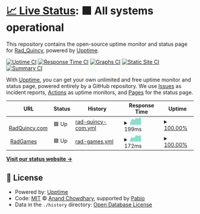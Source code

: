 # [📈 Live Status](https://radquincy.github.io/radquincy-upptime): <!--live status--> **🟩 All systems operational**

This repository contains the open-source uptime monitor and status page for [Rad_Quincy](https://radquincy.com/), powered by [Upptime](https://github.com/upptime/upptime).

[![Uptime CI](https://github.com/radquincy/radquincy-upptime/workflows/Uptime%20CI/badge.svg)](https://github.com/radquincy/radquincy-upptime/actions?query=workflow%3A%22Uptime+CI%22)
[![Response Time CI](https://github.com/radquincy/radquincy-upptime/workflows/Response%20Time%20CI/badge.svg)](https://github.com/radquincy/radquincy-upptime/actions?query=workflow%3A%22Response+Time+CI%22)
[![Graphs CI](https://github.com/radquincy/radquincy-upptime/workflows/Graphs%20CI/badge.svg)](https://github.com/radquincy/radquincy-upptime/actions?query=workflow%3A%22Graphs+CI%22)
[![Static Site CI](https://github.com/radquincy/radquincy-upptime/workflows/Static%20Site%20CI/badge.svg)](https://github.com/radquincy/radquincy-upptime/actions?query=workflow%3A%22Static+Site+CI%22)
[![Summary CI](https://github.com/radquincy/radquincy-upptime/workflows/Summary%20CI/badge.svg)](https://github.com/radquincy/radquincy-upptime/actions?query=workflow%3A%22Summary+CI%22)

With [Upptime](https://upptime.js.org), you can get your own unlimited and free uptime monitor and status page, powered entirely by a GitHub repository. We use [Issues](https://github.com/radquincy/radquincy-upptime/issues) as incident reports, [Actions](https://github.com/radquincy/radquincy-upptime/actions) as uptime monitors, and [Pages](https://radquincy.github.io/radquincy-upptime) for the status page.

<!--start: status pages-->
<!-- This summary is generated by Upptime (https://github.com/upptime/upptime) -->
<!-- Do not edit this manually, your changes will be overwritten -->
<!-- prettier-ignore -->
| URL | Status | History | Response Time | Uptime |
| --- | ------ | ------- | ------------- | ------ |
| <img alt="" src="https://icons.duckduckgo.com/ip3/radquincy.com.ico" height="13"> [RadQuincy.com](https://radquincy.com/) | 🟩 Up | [rad-quincy-com.yml](https://github.com/radquincy/radquincy-upptime/commits/HEAD/history/rad-quincy-com.yml) | <details><summary><img alt="Response time graph" src="./graphs/rad-quincy-com/response-time-week.png" height="20"> 199ms</summary><br><a href="https://radquincy.github.io/radquincy-upptime/history/rad-quincy-com"><img alt="Response time 185" src="https://img.shields.io/endpoint?url=https%3A%2F%2Fraw.githubusercontent.com%2Fradquincy%2Fradquincy-upptime%2FHEAD%2Fapi%2Frad-quincy-com%2Fresponse-time.json"></a><br><a href="https://radquincy.github.io/radquincy-upptime/history/rad-quincy-com"><img alt="24-hour response time 215" src="https://img.shields.io/endpoint?url=https%3A%2F%2Fraw.githubusercontent.com%2Fradquincy%2Fradquincy-upptime%2FHEAD%2Fapi%2Frad-quincy-com%2Fresponse-time-day.json"></a><br><a href="https://radquincy.github.io/radquincy-upptime/history/rad-quincy-com"><img alt="7-day response time 199" src="https://img.shields.io/endpoint?url=https%3A%2F%2Fraw.githubusercontent.com%2Fradquincy%2Fradquincy-upptime%2FHEAD%2Fapi%2Frad-quincy-com%2Fresponse-time-week.json"></a><br><a href="https://radquincy.github.io/radquincy-upptime/history/rad-quincy-com"><img alt="30-day response time 185" src="https://img.shields.io/endpoint?url=https%3A%2F%2Fraw.githubusercontent.com%2Fradquincy%2Fradquincy-upptime%2FHEAD%2Fapi%2Frad-quincy-com%2Fresponse-time-month.json"></a><br><a href="https://radquincy.github.io/radquincy-upptime/history/rad-quincy-com"><img alt="1-year response time 185" src="https://img.shields.io/endpoint?url=https%3A%2F%2Fraw.githubusercontent.com%2Fradquincy%2Fradquincy-upptime%2FHEAD%2Fapi%2Frad-quincy-com%2Fresponse-time-year.json"></a></details> | <details><summary><a href="https://radquincy.github.io/radquincy-upptime/history/rad-quincy-com">100.00%</a></summary><a href="https://radquincy.github.io/radquincy-upptime/history/rad-quincy-com"><img alt="All-time uptime 100.00%" src="https://img.shields.io/endpoint?url=https%3A%2F%2Fraw.githubusercontent.com%2Fradquincy%2Fradquincy-upptime%2FHEAD%2Fapi%2Frad-quincy-com%2Fuptime.json"></a><br><a href="https://radquincy.github.io/radquincy-upptime/history/rad-quincy-com"><img alt="24-hour uptime 100.00%" src="https://img.shields.io/endpoint?url=https%3A%2F%2Fraw.githubusercontent.com%2Fradquincy%2Fradquincy-upptime%2FHEAD%2Fapi%2Frad-quincy-com%2Fuptime-day.json"></a><br><a href="https://radquincy.github.io/radquincy-upptime/history/rad-quincy-com"><img alt="7-day uptime 100.00%" src="https://img.shields.io/endpoint?url=https%3A%2F%2Fraw.githubusercontent.com%2Fradquincy%2Fradquincy-upptime%2FHEAD%2Fapi%2Frad-quincy-com%2Fuptime-week.json"></a><br><a href="https://radquincy.github.io/radquincy-upptime/history/rad-quincy-com"><img alt="30-day uptime 100.00%" src="https://img.shields.io/endpoint?url=https%3A%2F%2Fraw.githubusercontent.com%2Fradquincy%2Fradquincy-upptime%2FHEAD%2Fapi%2Frad-quincy-com%2Fuptime-month.json"></a><br><a href="https://radquincy.github.io/radquincy-upptime/history/rad-quincy-com"><img alt="1-year uptime 100.00%" src="https://img.shields.io/endpoint?url=https%3A%2F%2Fraw.githubusercontent.com%2Fradquincy%2Fradquincy-upptime%2FHEAD%2Fapi%2Frad-quincy-com%2Fuptime-year.json"></a></details>
| <img alt="" src="https://icons.duckduckgo.com/ip3/radgames.radquincy.com.ico" height="13"> [RadGames](https://radgames.radquincy.com/) | 🟩 Up | [rad-games.yml](https://github.com/radquincy/radquincy-upptime/commits/HEAD/history/rad-games.yml) | <details><summary><img alt="Response time graph" src="./graphs/rad-games/response-time-week.png" height="20"> 172ms</summary><br><a href="https://radquincy.github.io/radquincy-upptime/history/rad-games"><img alt="Response time 177" src="https://img.shields.io/endpoint?url=https%3A%2F%2Fraw.githubusercontent.com%2Fradquincy%2Fradquincy-upptime%2FHEAD%2Fapi%2Frad-games%2Fresponse-time.json"></a><br><a href="https://radquincy.github.io/radquincy-upptime/history/rad-games"><img alt="24-hour response time 198" src="https://img.shields.io/endpoint?url=https%3A%2F%2Fraw.githubusercontent.com%2Fradquincy%2Fradquincy-upptime%2FHEAD%2Fapi%2Frad-games%2Fresponse-time-day.json"></a><br><a href="https://radquincy.github.io/radquincy-upptime/history/rad-games"><img alt="7-day response time 172" src="https://img.shields.io/endpoint?url=https%3A%2F%2Fraw.githubusercontent.com%2Fradquincy%2Fradquincy-upptime%2FHEAD%2Fapi%2Frad-games%2Fresponse-time-week.json"></a><br><a href="https://radquincy.github.io/radquincy-upptime/history/rad-games"><img alt="30-day response time 177" src="https://img.shields.io/endpoint?url=https%3A%2F%2Fraw.githubusercontent.com%2Fradquincy%2Fradquincy-upptime%2FHEAD%2Fapi%2Frad-games%2Fresponse-time-month.json"></a><br><a href="https://radquincy.github.io/radquincy-upptime/history/rad-games"><img alt="1-year response time 177" src="https://img.shields.io/endpoint?url=https%3A%2F%2Fraw.githubusercontent.com%2Fradquincy%2Fradquincy-upptime%2FHEAD%2Fapi%2Frad-games%2Fresponse-time-year.json"></a></details> | <details><summary><a href="https://radquincy.github.io/radquincy-upptime/history/rad-games">100.00%</a></summary><a href="https://radquincy.github.io/radquincy-upptime/history/rad-games"><img alt="All-time uptime 100.00%" src="https://img.shields.io/endpoint?url=https%3A%2F%2Fraw.githubusercontent.com%2Fradquincy%2Fradquincy-upptime%2FHEAD%2Fapi%2Frad-games%2Fuptime.json"></a><br><a href="https://radquincy.github.io/radquincy-upptime/history/rad-games"><img alt="24-hour uptime 100.00%" src="https://img.shields.io/endpoint?url=https%3A%2F%2Fraw.githubusercontent.com%2Fradquincy%2Fradquincy-upptime%2FHEAD%2Fapi%2Frad-games%2Fuptime-day.json"></a><br><a href="https://radquincy.github.io/radquincy-upptime/history/rad-games"><img alt="7-day uptime 100.00%" src="https://img.shields.io/endpoint?url=https%3A%2F%2Fraw.githubusercontent.com%2Fradquincy%2Fradquincy-upptime%2FHEAD%2Fapi%2Frad-games%2Fuptime-week.json"></a><br><a href="https://radquincy.github.io/radquincy-upptime/history/rad-games"><img alt="30-day uptime 100.00%" src="https://img.shields.io/endpoint?url=https%3A%2F%2Fraw.githubusercontent.com%2Fradquincy%2Fradquincy-upptime%2FHEAD%2Fapi%2Frad-games%2Fuptime-month.json"></a><br><a href="https://radquincy.github.io/radquincy-upptime/history/rad-games"><img alt="1-year uptime 100.00%" src="https://img.shields.io/endpoint?url=https%3A%2F%2Fraw.githubusercontent.com%2Fradquincy%2Fradquincy-upptime%2FHEAD%2Fapi%2Frad-games%2Fuptime-year.json"></a></details>

<!--end: status pages-->

[**Visit our status website →**](https://radquincy.github.io/radquincy-upptime)

## 📄 License

- Powered by: [Upptime](https://github.com/upptime/upptime)
- Code: [MIT](./LICENSE) © [Anand Chowdhary](https://anandchowdhary.com), supported by [Pabio](https://pabio.com)
- Data in the `./history` directory: [Open Database License](https://opendatacommons.org/licenses/odbl/1-0/)
